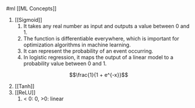 #ml [[ML Concepts]]

1. [[Sigmoid]]
	1. It takes any real number as input and outputs a value between 0 and 1.
	2. The function is differentiable everywhere, which is important for optimization algorithms in machine learning.
	3. It can represent the probability of an event occurring.
	4. In logistic regression, it maps the output of a linear model to a probability value between 0 and 1.


$$\frac{1}{1 + e^{-x}}$$


2. [[Tanh]]
3. [[ReLU]]
	1. < 0: 0, >0: linear